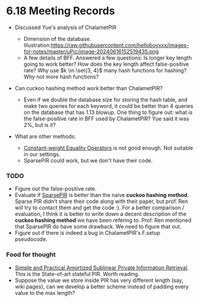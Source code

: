 # 6.18 Meeting Records

- Discussed Yue's analysis of ChalametPIR
  - Dimension of the database. Illustration:https://raw.githubusercontent.com/helloboyxxx/images-for-notes/master/uPic/image-20240616152519435.png
  - A few details of BFF. Answered a few questions: Is longer key length going to work better? How does the key length affect false-positive rate? Why use $k \in \set{3, 4}$ many hash functions for hashing? Why not more hash functions? 

- Can cuckoo hashing method work better than ChalametPIR?
  - Even if we double the database size for storing the hash table, and make two queries for each keyword, it could be better than 4 queries on the database that has 1.13 blowup. One thing to figure out: what is the false-positive rate in BFF used by ChalametPIR? Yue said it was 2%, but is it?
- What are other methods: 
  - [Constant-weight Equality Operators](https://www.usenix.org/conference/usenixsecurity22/presentation/mahdavi) is not good enough. Not suitable in our settings.
  - SparsePIR could work, but we don't have their code.



### TODO

- Figure out the false-positive rate.
- Evaluate if [SparsePIR](https://www.usenix.org/conference/usenixsecurity23/presentation/patel) is better than the naive **cuckoo hashing method**. Sparse PIR didn't share their code along with their paper, but prof. Ren will try to contact them and get the code :). For a better comparison / evaluation, I think it is better to write down a decent description of the **cuckoo hashing method** we have been refering to. Prof. Ren mentioned that SparsePIR do have some drawback. We need to figure that out.
- Figure out if there is indeed a bug in ChalametPIR's F.setup pseudocode. 





### Food for thought

- [Simple and Practical Amortized Sublinear Private Information Retrieval](https://urldefense.com/v3/__https://eprint.iacr.org/2023/1072__;!!DZ3fjg!8FamdoA1Al8eebdSxoXsKVROmbaUkPi8rcrXpIT6xFhAr4EorkyNe49AeU4hdgWBmptmmwm68qNNf_L-77-n2fg$). This is the State-of-art stateful PIR. Worth reading.
- Suppose the value we store inside PIR has very different length (say, wiki pages), can we develop a better scheme instead of padding every value to the max length? 











